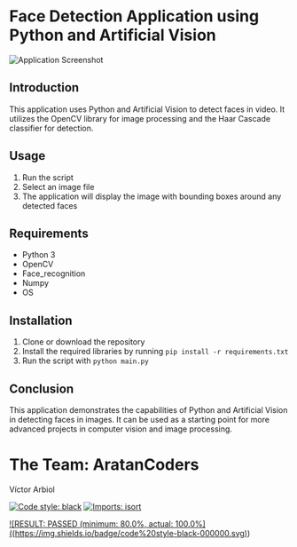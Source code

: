 # Face Detection Application using Python and Artificial Vision

![Application Screenshot](https://github.com/aratan/idfaceml/blob/main/Captura%20de%20pantalla_2023-01-21_12-28-50.png?raw=true)

## Introduction

This application uses Python and Artificial Vision to detect faces in video. It utilizes the OpenCV library for image processing and the Haar Cascade classifier for detection.

## Usage

1. Run the script
2. Select an image file
3. The application will display the image with bounding boxes around any detected faces

## Requirements

- Python 3
- OpenCV
- Face_recognition
- Numpy
- OS

## Installation

1. Clone or download the repository
2. Install the required libraries by running `pip install -r requirements.txt`
3. Run the script with `python main.py`

## Conclusion

This application demonstrates the capabilities of Python and Artificial Vision in detecting faces in images. It can be used as a starting point for more advanced projects in computer vision and image processing.


# The Team: AratanCoders
Víctor Arbiol

[![Code style: black](https://img.shields.io/badge/code%20style-black-000000.svg)](https://github.com/psf/black)
[![Imports: isort](https://img.shields.io/badge/%20imports-isort-%231674b1?style=flat&labelColor=ef8336)](https://pycqa.github.io/isort/)


[![RESULT: PASSED (minimum: 80.0%, actual: 100.0%] ((https://img.shields.io/badge/code%20style-black-000000.svg)](https://github.com/psf/Interrogation))
